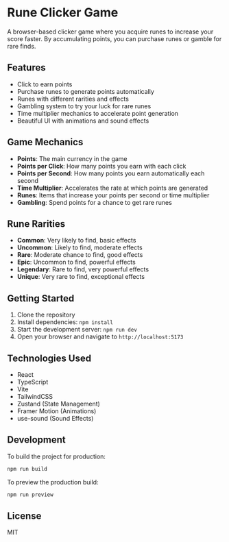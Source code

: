 # Rune Clicker Game

A browser-based clicker game where you acquire runes to increase your score faster. By accumulating points, you can purchase runes or gamble for rare finds.

## Features

- Click to earn points
- Purchase runes to generate points automatically
- Runes with different rarities and effects
- Gambling system to try your luck for rare runes
- Time multiplier mechanics to accelerate point generation
- Beautiful UI with animations and sound effects

## Game Mechanics

- **Points**: The main currency in the game
- **Points per Click**: How many points you earn with each click
- **Points per Second**: How many points you earn automatically each second
- **Time Multiplier**: Accelerates the rate at which points are generated
- **Runes**: Items that increase your points per second or time multiplier
- **Gambling**: Spend points for a chance to get rare runes

## Rune Rarities

- **Common**: Very likely to find, basic effects
- **Uncommon**: Likely to find, moderate effects
- **Rare**: Moderate chance to find, good effects
- **Epic**: Uncommon to find, powerful effects
- **Legendary**: Rare to find, very powerful effects
- **Unique**: Very rare to find, exceptional effects

## Getting Started

1. Clone the repository
2. Install dependencies: `npm install`
3. Start the development server: `npm run dev`
4. Open your browser and navigate to `http://localhost:5173`

## Technologies Used

- React
- TypeScript
- Vite
- TailwindCSS
- Zustand (State Management)
- Framer Motion (Animations)
- use-sound (Sound Effects)

## Development

To build the project for production:

```bash
npm run build
```

To preview the production build:

```bash
npm run preview
```

## License

MIT
